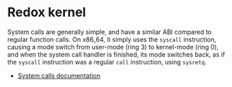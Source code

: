 # Redox kernel

System calls are generally simple, and have a similar ABI compared to regular function calls. On x86_64, it simply uses the `syscall` instruction, causing a mode switch from user-mode (ring 3) to kernel-mode (ring 0), and when the system call handler is finished, its mode switches back, as if the `syscall` instruction was a regular `call` instruction, using `sysretq`.

- [System calls documentation](https://docs.rs/redox_syscall/latest/syscall/)
